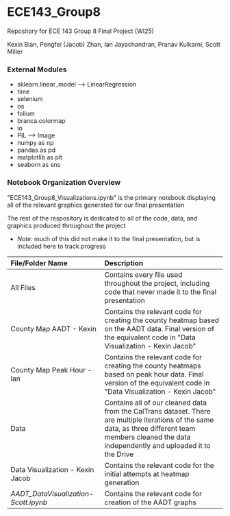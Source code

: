 # ECE143_Group8
Repository for ECE 143 Group 8 Final Project (WI25)

Kexin Bian, Pengfei (Jacob) Zhan, Ian Jayachandran, Pranav Kulkarni, Scott Miller

### External Modules
* sklearn.linear_model --> LinearRegression
* time
* selenium
* os
* folium
* branca.colormap
* io
* PIL --> Image
* numpy as np
* pandas as pd
* matplotlib as plt
* seaborn as sns

### Notebook Organization Overview
"ECE143_Group8_Visualizations.ipynb" is the primary notebook displaying all of the relevant graphics generated for our final presentation

The rest of the respository is dedicated to all of the code, data, and graphics produced throughout the project
* *Note:* much of this did not make it to the final presentation, but is included here to track progress

|File/Folder Name                       |Description |
|:--------------------------------------|:------------|
|All Files                              |Contains every file used throughout the project, including code that never made it to the final presentation|
|County Map AADT - Kexin                |Contains the relevant code for creating the county heatmap based on the AADT data. Final version of the equivalent code in "Data Visualization - Kexin Jacob"|
|County Map Peak Hour - Ian             |Contains the relevant code for creating the county heatmaps based on peak hour data. Final version of the equivalent code in "Data Visualization - Kexin Jacob"|
|Data|Contains all of our cleaned data from the CalTrans dataset. There are multiple iterations of the same data, as three different team members cleaned the data independently and uploaded it to the Drive|
|Data Visualization - Kexin Jacob       |Contains the relevant code for the initial attempts at heatmap generation|
|*AADT_DataVisualization-Scott.ipynb*   |Contains the relevant code for creation of the AADT graphs|
